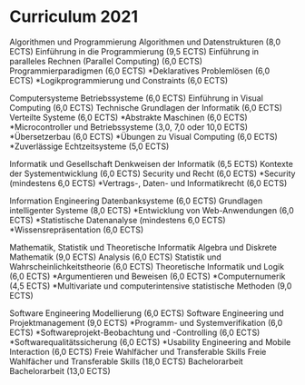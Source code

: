# Curriculum 2021

Algorithmen und Programmierung
Algorithmen und Datenstrukturen (8,0 ECTS)
Einführung in die Programmierung (9,5 ECTS)
Einführung in paralleles Rechnen (Parallel Computing) (6,0 ECTS)
Programmierparadigmen (6,0 ECTS)
*Deklaratives Problemlösen (6,0 ECTS)
*Logikprogrammierung und Constraints (6,0 ECTS)

Computersysteme
Betriebssysteme (6,0 ECTS)
Einführung in Visual Computing (6,0 ECTS)
Technische Grundlagen der Informatik (6,0 ECTS)
Verteilte Systeme (6,0 ECTS)
*Abstrakte Maschinen (6,0 ECTS)
*Microcontroller und Betriebssysteme (3,0, 7,0 oder 10,0 ECTS)
*Übersetzerbau (6,0 ECTS)
*Übungen zu Visual Computing (6,0 ECTS)
*Zuverlässige Echtzeitsysteme (5,0 ECTS)

Informatik und Gesellschaft
Denkweisen der Informatik (6,5 ECTS)
Kontexte der Systementwicklung (6,0 ECTS)
Security und Recht (6,0 ECTS)
*Security (mindestens 6,0 ECTS)
*Vertrags-, Daten- und Informatikrecht (6,0 ECTS)

Information Engineering
Datenbanksysteme (6,0 ECTS)
Grundlagen intelligenter Systeme (8,0 ECTS)
*Entwicklung von Web-Anwendungen (6,0 ECTS)
*Statistische Datenanalyse (mindestens 6,0 ECTS)
*Wissensrepräsentation (6,0 ECTS)

Mathematik, Statistik und Theoretische Informatik
Algebra und Diskrete Mathematik (9,0 ECTS)
Analysis (6,0 ECTS)
Statistik und Wahrscheinlichkeitstheorie (6,0 ECTS)
Theoretische Informatik und Logik (6,0 ECTS)
*Argumentieren und Beweisen (6,0 ECTS)
*Computernumerik (4,5 ECTS)
*Multivariate und computerintensive statistische Methoden (9,0 ECTS)

Software Engineering
Modellierung (6,0 ECTS)
Software Engineering und Projektmanagement (9,0 ECTS)
*Programm- und Systemverifikation (6,0 ECTS)
*Softwareprojekt-Beobachtung und -Controlling (6,0 ECTS)
*Softwarequalitätssicherung (6,0 ECTS)
*Usability Engineering and Mobile Interaction (6,0 ECTS)
Freie Wahlfächer und Transferable Skills
Freie Wahlfächer und Transferable Skills (18,0 ECTS)
Bachelorarbeit
Bachelorarbeit (13,0 ECTS)